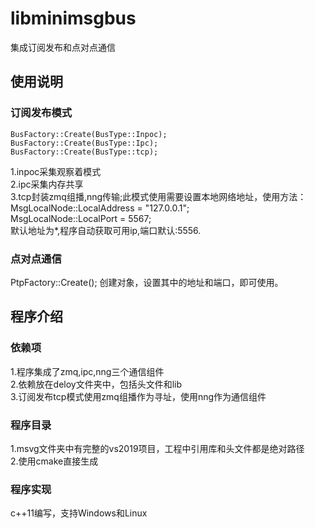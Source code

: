 # libminimsgbus
集成订阅发布和点对点通信
## 使用说明

### 订阅发布模式  
    BusFactory::Create(BusType::Inpoc);
    BusFactory::Create(BusType::Ipc);
    BusFactory::Create(BusType::tcp);
1.inpoc采集观察着模式  
2.ipc采集内存共享  
3.tcp封装zmq组播,nng传输;此模式使用需要设置本地网络地址，使用方法：   
    MsgLocalNode::LocalAddress = "127.0.0.1";  
    MsgLocalNode::LocalPort = 5567;  
	默认地址为*,程序自动获取可用ip,端口默认:5556.  
### 点对点通信 
 PtpFactory::Create();
 创建对象，设置其中的地址和端口，即可使用。

## 程序介绍
### 依赖项
1.程序集成了zmq,ipc,nng三个通信组件  
2.依赖放在deloy文件夹中，包括头文件和lib  
3.订阅发布tcp模式使用zmq组播作为寻址，使用nng作为通信组件

### 程序目录
1.msvg文件夹中有完整的vs2019项目，工程中引用库和头文件都是绝对路径  
2.使用cmake直接生成

### 程序实现

c++11编写，支持Windows和Linux

